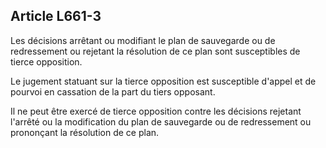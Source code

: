 Article L661-3
----
Les décisions arrêtant ou modifiant le plan de sauvegarde ou de redressement ou
rejetant la résolution de ce plan sont susceptibles de tierce opposition.

Le jugement statuant sur la tierce opposition est susceptible d'appel et de
pourvoi en cassation de la part du tiers opposant.

Il ne peut être exercé de tierce opposition contre les décisions rejetant
l'arrêté ou la modification du plan de sauvegarde ou de redressement ou
prononçant la résolution de ce plan.

